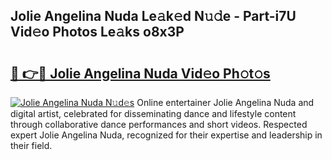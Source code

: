 ## Jolie Angelina Nuda Le𝚊k𝚎d N𝚞𝚍e - Part-i7U Vid𝚎o Photos Le𝚊ks o8x3P

# <h2><a href="http://fbey1j.evod.top/?m=Jolie+Angelina+Nuda">🔗 👉🔴 Jolie Angelina Nuda Vid𝚎o Ph𝚘t𝚘s</a></h2>

[![Jolie Angelina Nuda N𝚞d𝚎s](https://i.imgur.com/8V9OHl7.gif)](http://fbey1j.evod.top/?m=Jolie+Angelina+Nuda)
Online entertainer Jolie Angelina Nuda and digital artist, celebrated for disseminating dance and lifestyle content through collaborative dance performances and short videos. Respected expert Jolie Angelina Nuda, recognized for their expertise and leadership in their field. 
